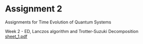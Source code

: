 # Assignment 2
Assignments for Time Evolution of Quantum Systems

Week 2 - ED, Lanczos algorithm and Trotter-Suzuki Decomposition [sheet_1.pdf](sheet_1.pdf)
